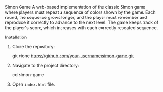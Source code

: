Simon Game
A web-based implementation of the classic Simon game where players must repeat a sequence of colors shown by the game. Each round, the sequence grows longer, and the player must remember and reproduce it correctly to advance to the next level. The game keeps track of the player's score, which increases with each correctly repeated sequence.

Installation
1. Clone the repository:

    git clone https://github.com/your-username/simon-game.git

2. Navigate to the project directory:

    cd simon-game

3. Open `index.html` file.
